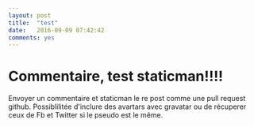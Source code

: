 ```yaml
---
layout: post
title:  "test"
date:   2016-09-09 07:42:42
comments: yes
---
```


# Commentaire, test staticman!!!!

Envoyer un commentaire et staticman le re post comme une pull request github.
Possiblilitée d'inclure des avartars avec gravatar ou de récuperer ceux de Fb et Twitter si le pseudo est le même.

